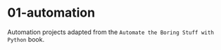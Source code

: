 # 01-automation

Automation projects adapted from the `Automate the Boring Stuff with Python` book.
